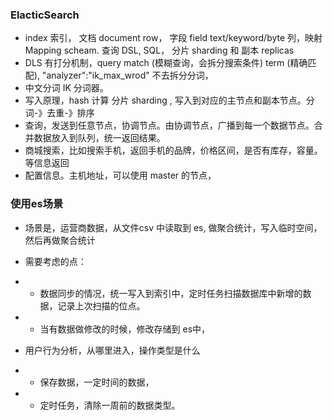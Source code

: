 ### ElacticSearch
- index 索引， 文档 document row， 字段 field text/keyword/byte 列，映射 Mapping scheam. 查询 DSL, SQL， 分片 sharding 和 副本 replicas 
- DLS 有打分机制，query match (模糊查询，会拆分搜索条件) term (精确匹配), "analyzer":"ik_max_wrod" 不去拆分分词，
- 中文分词 IK 分词器。
- 写入原理，hash 计算 分片 sharding , 写入到对应的主节点和副本节点。分词-》去重-》排序
- 查询，发送到任意节点，协调节点。由协调节点，广播到每一个数据节点。合并数据放入到队列，统一返回结果。
- 商城搜索，比如搜索手机，返回手机的品牌，价格区间，是否有库存，容量。等信息返回
- 配置信息。主机地址，可以使用 master 的节点，

### 使用es场景
- 场景是，运营商数据，从文件csv 中读取到 es, 做聚合统计，写入临时空间，然后再做聚合统计
- 需要考虑的点：
- - 数据同步的情况，统一写入到索引中，定时任务扫描数据库中新增的数据，记录上次扫描的位点。
- - 当有数据做修改的时候，修改存储到 es中，

- 用户行为分析，从哪里进入，操作类型是什么
- - 保存数据，一定时间的数据，
- - 定时任务，清除一周前的数据类型。
